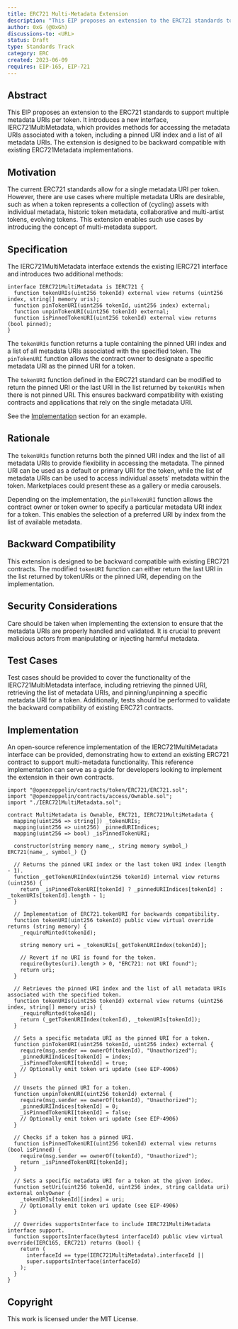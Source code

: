 ```yaml
---
title: ERC721 Multi-Metadata Extension
description: "This EIP proposes an extension to the ERC721 standards to support multiple metadata URIs per token via a new tokenURIs method that returns the pinned metadata index and a list of metadata URIs."
author: 0xG (@0xGh)
discussions-to: <URL>
status: Draft
type: Standards Track
category: ERC
created: 2023-06-09
requires: EIP-165, EIP-721
---
```


## Abstract

This EIP proposes an extension to the ERC721 standards to support multiple metadata URIs per token. It introduces a new interface, IERC721MultiMetadata, which provides methods for accessing the metadata URIs associated with a token, including a pinned URI index and a list of all metadata URIs. The extension is designed to be backward compatible with existing ERC721Metadata implementations.

## Motivation

The current ERC721 standards allow for a single metadata URI per token. However, there are use cases where multiple metadata URIs are desirable, such as when a token represents a collection of (cycling) assets with individual metadata, historic token metadata, collaborative and multi-artist tokens, evolving tokens. This extension enables such use cases by introducing the concept of multi-metadata support.

## Specification

The IERC721MultiMetadata interface extends the existing IERC721 interface and introduces two additional methods:

```solidity
interface IERC721MultiMetadata is IERC721 {
  function tokenURIs(uint256 tokenId) external view returns (uint256 index, string[] memory uris);
  function pinTokenURI(uint256 tokenId, uint256 index) external;
  function unpinTokenURI(uint256 tokenId) external;
  function isPinnedTokenURI(uint256 tokenId) external view returns (bool pinned);
}
```

The `tokenURIs` function returns a tuple containing the pinned URI index and a list of all metadata URIs associated with the specified token. The `pinTokenURI` function allows the contract owner to designate a specific metadata URI as the pinned URI for a token.

The `tokenURI` function defined in the ERC721 standard can be modified to return the pinned URI or the last URI in the list returned by `tokenURIs` when there is not pinned URI. This ensures backward compatibility with existing contracts and applications that rely on the single metadata URI.

See the [Implementation](#Implementation) section for an example.

## Rationale

The `tokenURIs` function returns both the pinned URI index and the list of all metadata URIs to provide flexibility in accessing the metadata. The pinned URI can be used as a default or primary URI for the token, while the list of metadata URIs can be used to access individual assets' metadata within the token. Marketplaces could present these as a gallery or media carousels.

Depending on the implementation, the `pinTokenURI` function allows the contract owner or token owner to specify a particular metadata URI index for a token. This enables the selection of a preferred URI by index from the list of available metadata.

## Backward Compatibility

This extension is designed to be backward compatible with existing ERC721 contracts. The modified `tokenURI` function can either return the last URI in the list returned by tokenURIs or the pinned URI, depending on the implementation.

## Security Considerations

Care should be taken when implementing the extension to ensure that the metadata URIs are properly handled and validated. It is crucial to prevent malicious actors from manipulating or injecting harmful metadata.

## Test Cases

Test cases should be provided to cover the functionality of the IERC721MultiMetadata interface, including retrieving the pinned URI, retrieving the list of metadata URIs, and pinning/unpinning a specific metadata URI for a token. Additionally, tests should be performed to validate the backward compatibility of existing ERC721 contracts.

## Implementation

An open-source reference implementation of the IERC721MultiMetadata interface can be provided, demonstrating how to extend an existing ERC721 contract to support multi-metadata functionality. This reference implementation can serve as a guide for developers looking to implement the extension in their own contracts.

```solidity
import "@openzeppelin/contracts/token/ERC721/ERC721.sol";
import "@openzeppelin/contracts/access/Ownable.sol";
import "./IERC721MultiMetadata.sol";

contract MultiMetadata is Ownable, ERC721, IERC721MultiMetadata {
  mapping(uint256 => string[]) _tokenURIs;
  mapping(uint256 => uint256) _pinnedURIIndices;
  mapping(uint256 => bool) _isPinnedTokenURI;

  constructor(string memory name_, string memory symbol_) ERC721(name_, symbol_) {}

  // Returns the pinned URI index or the last token URI index (length - 1).
  function _getTokenURIIndex(uint256 tokenId) internal view returns (uint256) {
    return _isPinnedTokenURI[tokenId] ? _pinnedURIIndices[tokenId] : _tokenURIs[tokenId].length - 1;
  }

  // Implementation of ERC721.tokenURI for backwards compatibility.
  function tokenURI(uint256 tokenId) public view virtual override returns (string memory) {
    _requireMinted(tokenId);

    string memory uri = _tokenURIs[_getTokenURIIndex(tokenId)];

    // Revert if no URI is found for the token.
    require(bytes(uri).length > 0, "ERC721: not URI found");
    return uri;
  }

  // Retrieves the pinned URI index and the list of all metadata URIs associated with the specified token.
  function tokenURIs(uint256 tokenId) external view returns (uint256 index, string[] memory uris) {
    _requireMinted(tokenId);
    return (_getTokenURIIndex(tokenId), _tokenURIs[tokenId]);
  }

  // Sets a specific metadata URI as the pinned URI for a token.
  function pinTokenURI(uint256 tokenId, uint256 index) external {
    require(msg.sender == ownerOf(tokenId), "Unauthorized");
    _pinnedURIIndices[tokenId] = index;
    _isPinnedTokenURI[tokenId] = true;
    // Optionally emit token uri update (see EIP-4906)
  }

  // Unsets the pinned URI for a token.
  function unpinTokenURI(uint256 tokenId) external {
    require(msg.sender == ownerOf(tokenId), "Unauthorized");
    _pinnedURIIndices[tokenId] = 0;
    _isPinnedTokenURI[tokenId] = false;
    // Optionally emit token uri update (see EIP-4906)
  }

  // Checks if a token has a pinned URI.
  function isPinnedTokenURI(uint256 tokenId) external view returns (bool isPinned) {
    require(msg.sender == ownerOf(tokenId), "Unauthorized");
    return _isPinnedTokenURI[tokenId];
  }

  // Sets a specific metadata URI for a token at the given index.
  function setUri(uint256 tokenId, uint256 index, string calldata uri) external onlyOwner {
    _tokenURIs[tokenId][index] = uri;
    // Optionally emit token uri update (see EIP-4906)
  }

  // Overrides supportsInterface to include IERC721MultiMetadata interface support.
  function supportsInterface(bytes4 interfaceId) public view virtual override(IERC165, ERC721) returns (bool) {
    return (
      interfaceId == type(IERC721MultiMetadata).interfaceId ||
      super.supportsInterface(interfaceId)
    );
  }
}
```

## Copyright

This work is licensed under the MIT License.
